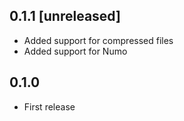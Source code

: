 ## 0.1.1 [unreleased]

- Added support for compressed files
- Added support for Numo

## 0.1.0

- First release
